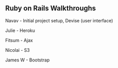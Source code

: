 ## Ruby on Rails Walkthroughs

Navav	-	Initial project setup, Devise (user interface)

Julie	-	Heroku

Fitsum	-	Ajax

Nicolai	-	S3

James W -	Bootstrap

